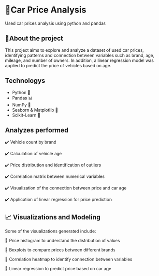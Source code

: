 <h1>🚗Car Price Analysis</h1>

  <p>Used car prices analysis using python and pandas

<h2>📌About the project</h2>

<p>This project aims to explore and analyze a dataset of used car prices, identifying patterns and connection between variables such as brand, age, mileage, and number of owners. In addition, a linear regression model was applied to predict the price of vehicles based on age.</p>

<h2>Technologys</h2>
  
* Python 🐍
* Pandas 📊
* NumPy 🔢
* Seaborn & Matplotlib 🎨
* Scikit-Learn 🤖
  
<h2>Analyzes performed</h2>

✔️ Vehicle count by brand

✔️ Calculation of vehicle age

✔️ Price distribution and identification of outliers

✔️ Correlation matrix between numerical variables

✔️ Visualization of the connection between price and car age

✔️ Application of linear regression for price prediction

<h2>📈 Visualizations and Modeling</h2>

Some of the visualizations generated include:

📌 Price histogram to understand the distribution of values

📌 Boxplots to compare prices between different brands

📌 Correlation heatmap to identify connection between variables

📌 Linear regression to predict price based on car age
